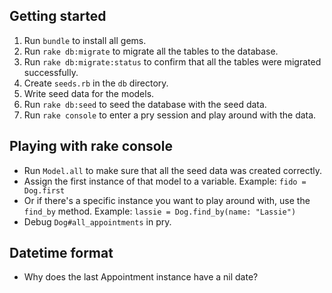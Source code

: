 ## Getting started
1. Run `bundle` to install all gems.
2. Run `rake db:migrate` to migrate all the tables to the database.
3. Run `rake db:migrate:status` to confirm that all the tables were migrated successfully.
4. Create `seeds.rb` in the `db` directory.
5. Write seed data for the models.
6. Run `rake db:seed` to seed the database with the seed data.
7. Run `rake console` to enter a pry session and play around with the data.

## Playing with rake console
* Run `Model.all` to make sure that all the seed data was created correctly.
* Assign the first instance of that model to a variable.
Example: `fido = Dog.first`
* Or if there's a specific instance you want to play around with, use the `find_by` method.
Example: `lassie = Dog.find_by(name: "Lassie")`
* Debug `Dog#all_appointments` in pry.

## Datetime format
* Why does the last Appointment instance have a nil date?